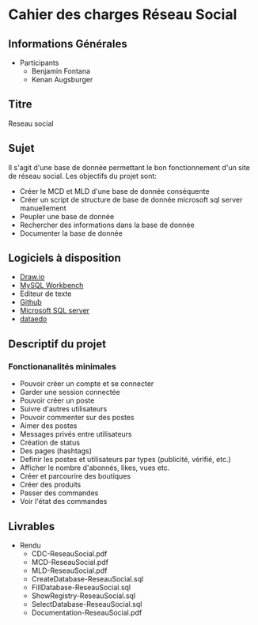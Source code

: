 # Cahier des charges Réseau Social

## Informations Générales
* Participants
    * Benjamin Fontana
    * Kenan Augsburger
## Titre
Reseau social

## Sujet
Il s'agit d'une base de donnée permettant le bon fonctionnement d'un site de réseau social.
Les objectifs du projet sont:
* Créer le MCD et MLD d'une base de donnée conséquente
* Créer un script de structure de base de donnée microsoft sql server manuellement
* Peupler une base de donnée
* Rechercher des informations dans la base de donnée
* Documenter la base de donnée

## Logiciels à disposition
* [Draw.io](https://app.diagrams.net/)
* [MySQL Workbench](https://dev.mysql.com/downloads/)
* Editeur de texte
* [Github](https://github.com/)
* [Microsoft SQL server](https://www.microsoft.com/en-us/sql-server)
* [dataedo](https://dataedo.com/)

## Descriptif du projet
### Fonctionanalités minimales
* Pouvoir créer un compte et se connecter
* Garder une session connectée
* Pouvoir créer un poste
* Suivre d'autres utilisateurs
* Pouvoir commenter sur des postes
* Aimer des postes
* Messages privés entre utilisateurs
* Création de status
* Des pages (hashtags)
* Definir les postes et utilisateurs par types (publicité, vérifié, etc.)
* Afficher le nombre d'abonnés, likes, vues etc.
* Créer et parcourire des boutiques
* Créer des produits
* Passer des commandes
* Voir l'état des commandes

## Livrables
* Rendu
    * CDC-ReseauSocial.pdf
    * MCD-ReseauSocial.pdf
    * MLD-ReseauSocial.pdf
    * CreateDatabase-ReseauSocial.sql
    * FillDatabase-ReseauSocial.sql
    * ShowRegistry-ReseauSocial.sql
    * SelectDatabase-ReseauSocial.sql
    * Documentation-ReseauSocial.pdf